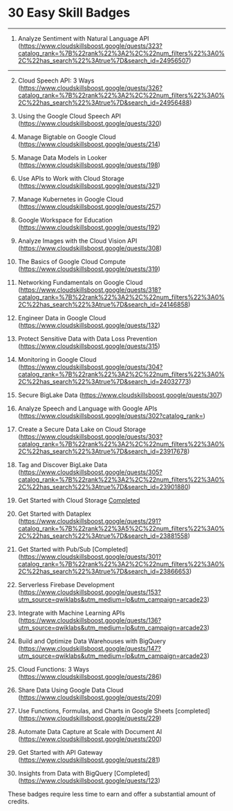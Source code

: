 # 30 Easy Skill Badges

---
1. Analyze Sentiment with Natural Language API (https://www.cloudskillsboost.google/quests/323?catalog_rank=%7B%22rank%22%3A2%2C%22num_filters%22%3A0%2C%22has_search%22%3Atrue%7D&search_id=24956507)
---
2. Cloud Speech API: 3 Ways (https://www.cloudskillsboost.google/quests/326?catalog_rank=%7B%22rank%22%3A2%2C%22num_filters%22%3A0%2C%22has_search%22%3Atrue%7D&search_id=24956488)
3. Using the Google Cloud Speech API 
(https://www.cloudskillsboost.google/quests/320)
4. Manage Bigtable on Google Cloud 
(https://www.cloudskillsboost.google/quests/214)
5. Manage Data Models in Looker 
(https://www.cloudskillsboost.google/quests/198)
6. Use APIs to Work with Cloud Storage 
(https://www.cloudskillsboost.google/quests/321)
7. Manage Kubernetes in Google Cloud
 (https://www.cloudskillsboost.google/quests/257)
8. Google Workspace for Education 
(https://www.cloudskillsboost.google/quests/192)
9. Analyze Images with the Cloud Vision API 
(https://www.cloudskillsboost.google/quests/308)
10. The Basics of Google Cloud Compute
 (https://www.cloudskillsboost.google/quests/319)
11. Networking Fundamentals on Google Cloud (https://www.cloudskillsboost.google/quests/318?catalog_rank=%7B%22rank%22%3A2%2C%22num_filters%22%3A0%2C%22has_search%22%3Atrue%7D&search_id=24146858)
12. Engineer Data in Google Cloud 
(https://www.cloudskillsboost.google/quests/132)
13. Protect Sensitive Data with Data Loss Prevention 
(https://www.cloudskillsboost.google/quests/315)
14. Monitoring in Google Cloud 
(https://www.cloudskillsboost.google/quests/304?catalog_rank=%7B%22rank%22%3A2%2C%22num_filters%22%3A0%2C%22has_search%22%3Atrue%7D&search_id=24032773)
15. Secure BigLake Data 
(https://www.cloudskillsboost.google/quests/307)
16. Analyze Speech and Language with Google APIs 
(https://www.cloudskillsboost.google/quests/302?catalog_rank=)
17. Create a Secure Data Lake on Cloud Storage (https://www.cloudskillsboost.google/quests/303?catalog_rank=%7B%22rank%22%3A2%2C%22num_filters%22%3A0%2C%22has_search%22%3Atrue%7D&search_id=23917678)


18. Tag and Discover BigLake Data (https://www.cloudskillsboost.google/quests/305?catalog_rank=%7B%22rank%22%3A2%2C%22num_filters%22%3A0%2C%22has_search%22%3Atrue%7D&search_id=23901880)
19. Get Started with Cloud Storage [Completed](https://www.cloudskillsboost.google/quests/290?catalog_rank=%7B%22rank%22%3A6%2C%22num_filters%22%3A1%2C%22has_search%22%3Atrue%7D&search_id=23881576)
20. Get Started with Dataplex (https://www.cloudskillsboost.google/quests/291?catalog_rank=%7B%22rank%22%3A5%2C%22num_filters%22%3A0%2C%22has_search%22%3Atrue%7D&search_id=23881558)
21. Get Started with Pub/Sub [Completed] (https://www.cloudskillsboost.google/quests/301?catalog_rank=%7B%22rank%22%3A2%2C%22num_filters%22%3A0%2C%22has_search%22%3Atrue%7D&search_id=23866653)
22. Serverless Firebase Development (https://www.cloudskillsboost.google/quests/153?utm_source=qwiklabs&utm_medium=lp&utm_campaign=arcade23)
23. Integrate with Machine Learning APIs (https://www.cloudskillsboost.google/quests/136?utm_source=qwiklabs&utm_medium=lp&utm_campaign=arcade23)
24. Build and Optimize Data Warehouses with BigQuery (https://www.cloudskillsboost.google/quests/147?utm_source=qwiklabs&utm_medium=lp&utm_campaign=arcade23)
25. Cloud Functions: 3 Ways 
(https://www.cloudskillsboost.google/quests/286)
26. Share Data Using Google Data Cloud 
(https://www.cloudskillsboost.google/quests/209)
27. Use Functions, Formulas, and Charts in Google Sheets [completed] (https://www.cloudskillsboost.google/quests/229)
28. Automate Data Capture at Scale with Document AI (https://www.cloudskillsboost.google/quests/200)
29. Get Started with API Gateway 
(https://www.cloudskillsboost.google/quests/281)
30. Insights from Data with BigQuery [Completed]
(https://www.cloudskillsboost.google/quests/123)

These badges require less time to earn and offer a substantial amount of credits.
